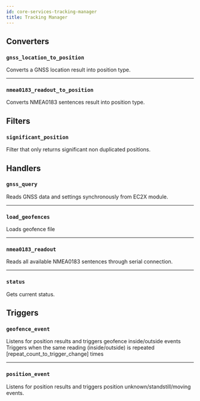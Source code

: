 ```yaml
---
id: core-services-tracking-manager
title: Tracking Manager
---
```


## Converters
### `gnss_location_to_position`

Converts a GNSS location result into position type.


----
### `nmea0183_readout_to_position`

Converts NMEA0183 sentences result into position type.

## Filters
### `significant_position`

Filter that only returns significant non duplicated positions.

## Handlers
### `gnss_query`

Reads GNSS data and settings synchronously from EC2X module.


----
### `load_geofences`

Loads geofence file


----
### `nmea0183_readout`

Reads all available NMEA0183 sentences through serial connection.


----
### `status`

Gets current status.

## Triggers
### `geofence_event`

Listens for position results and triggers geofence inside/outside events
Triggers when the same reading (inside/outside) is repeated [repeat_count_to_trigger_change] times


----
### `position_event`

Listens for position results and triggers position unknown/standstill/moving events.
